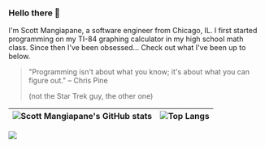 ### Hello there 👋

I'm Scott Mangiapane, a software engineer from Chicago, IL. I first started programming on my TI-84 graphing calculator in my high school math class. Since then I've been obsessed... Check out what I've been up to below.

> "Programming isn't about what you know; it's about what you can figure out." – Chris Pine
> 
> (not the Star Trek guy, the other one)

| ![Scott Mangiapane's GitHub stats](https://github-readme-stats.vercel.app/api?username=scottmangiapane&hide=contribs,issues,prs&rank_icon=github&hide_border=true) | ![Top Langs](https://github-readme-stats.vercel.app/api/top-langs/?username=scottmangiapane&hide_border=true&layout=compact) |
| ------------- | ------------- |

![](https://komarev.com/ghpvc/?username=scottmangiapane)
